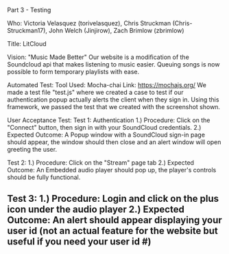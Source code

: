 Part 3 - Testing

Who: Victoria Velasquez (torivelasquez), Chris Struckman (Chris-Struckman17), John Welch (Jinjirow), Zach Brimlow (zbrimlow)

Title: LitCloud

Vision: "Music Made Better" Our website is a modification of the Soundcloud api that makes listening to music easier. Queuing songs is now possible to form temporary playlists with ease.

Automated Test: 
  Tool Used: Mocha-chai
  Link: https://mochajs.org/
  We made a test file "test.js" where we created a case to test if our authentication popup actually alerts the client when they sign in. Using this framework, we passed the test that we created with the screenshot shown.

User Acceptance Test:
Test 1: Authentication
1.) Procedure: Click on the "Connect" button, then sign in with your SoundCloud credentials.
2.) Expected Outcome: A Popup window with a SoundCloud sign-in page should appear, the window should then close and an alert window will open greeting the user.

Test 2: 
1.) Procedure: Click on the "Stream" page tab
2.) Expected Outcome: An Embedded audio player should pop up, the player's controls should be fully functional.

Test 3:
1.) Procedure: Login and click on the plus icon under the audio player
2.) Expected Outcome: An alert should appear displaying your user id (not an actual feature for the website but useful if you need your user id #)
-
